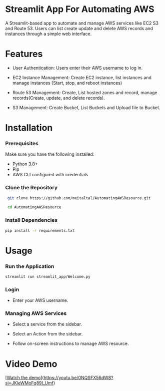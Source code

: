 # Streamlit App For Automating AWS
A Streamlit-based app to automate and manage AWS services like EC2 S3 and Route 53. Users can list create update and delete AWS records and instances through a simple web interface.

# Features
- User Authentication: Users enter their AWS username to log in.

- EC2 Instance Management: Create EC2 instance, list instances and manage instances (Start, stop, and reboot instances)

- Route 53 Management: Create, List hosted zones and record, manage records(Create, update, and delete records).

- S3 Management: Create Bucket, List Buckets and Upload file to Bucket.

# Installation

### Prerequisites

Make sure you have the following installed:

- Python 3.8+
- Pip
- AWS CLI configured with credentials

### Clone the Repository

```bash
 git clone https://github.com/meitaltal/AutomatingAWSResource.git
 
 cd AutomatingAWSResource
```

### Install Dependencies
```bash
pip install -r requirements.txt
```

# Usage

### Run the Application

```bash
streamlit run streamlit_app/Welcome.py
```

### Login

- Enter your AWS username.

### Managing AWS Services

- Select a service from the sidebar.

- Select an Action from the sidebar.

- Follow on-screen instructions to manage AWS resource.

# Video Demo
[[Watch the demo](https://www.youtube.com/watch?v=example)](https://youtu.be/0NQSFX56dW8?si=JKleWMoFq89I_Umf)
